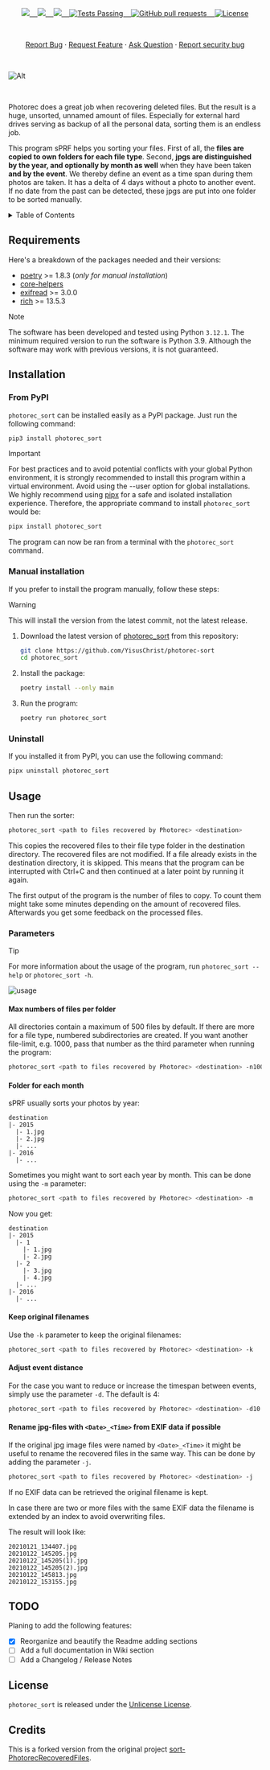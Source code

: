 <p align="center">
    <a href="https://github.com/YisusChrist/photorec-sort/issues">
        <img src="https://img.shields.io/github/issues/YisusChrist/photorec-sort?color=171b20&label=Issues%20%20&logo=gnubash&labelColor=e05f65&logoColor=ffffff">&nbsp;&nbsp;&nbsp;
    </a>
    <a href="https://github.com/YisusChrist/photorec-sort/forks">
        <img src="https://img.shields.io/github/forks/YisusChrist/photorec-sort?color=171b20&label=Forks%20%20&logo=git&labelColor=f1cf8a&logoColor=ffffff">&nbsp;&nbsp;&nbsp;
    </a>
    <a href="https://github.com/YisusChrist/photorec-sort/stargazers">
        <img src="https://img.shields.io/github/stars/YisusChrist/photorec-sort?color=171b20&label=Stargazers&logo=octicon-star&labelColor=70a5eb">&nbsp;&nbsp;&nbsp;
    </a>
    <a href="https://github.com/yisuschrist/urls_organizer/actions">
        <img alt="Tests Passing" src="https://github.com/YisusChrist/photorec-sort/actions/workflows/github-code-scanning/codeql/badge.svg">&nbsp;&nbsp;&nbsp;
    </a>
    <a href="https://github.com/YisusChrist/photorec-sort/pulls">
        <img alt="GitHub pull requests" src="https://img.shields.io/github/issues-pr/YisusChrist/photorec-sort?color=0088ff">&nbsp;&nbsp;&nbsp;
    </a>
    <a href="https://opensource.org/license/unlicense">
        <img alt="License" src="https://img.shields.io/github/license/YisusChrist/photorec-sort?color=0088ff">
    </a>
</p>

<br>

<p align="center">
    <a href="https://github.com/YisusChrist/photorec-sort/issues/new?assignees=YisusChrist&labels=bug&projects=&template=bug_report.yml">Report Bug</a>
    ·
    <a href="https://github.com/YisusChrist/photorec-sort/issues/new?assignees=YisusChrist&labels=feature&projects=&template=feature_request.yml">Request Feature</a>
    ·
    <a href="https://github.com/YisusChrist/photorec-sort/issues/new?assignees=YisusChrist&labels=question&projects=&template=question.yml">Ask Question</a>
    ·
    <a href="https://github.com/YisusChrist/photorec-sort/security/policy#reporting-a-vulnerability">Report security bug</a>
</p>

<br>

![Alt](https://repobeats.axiom.co/api/embed/bf002b17544124f48536d107b2acff75fcc77396.svg "Repobeats analytics image")

<br>

Photorec does a great job when recovering deleted files. But the result is a huge, unsorted, unnamed amount of files. Especially for external hard drives serving as backup of all the personal data, sorting them is an endless job.

This program sPRF helps you sorting your files. First of all, the **files are copied to own folders for each file type**. Second, **jpgs are distinguished by the year, and optionally by month as well** when they have been taken **and by the event**. We thereby define an event as a time span during them photos are taken. It has a delta of 4 days without a photo to another event. If no date from the past can be detected, these jpgs are put into one folder to be sorted manually.

<details>
<summary>Table of Contents</summary>

- [Requirements](#requirements)
- [Installation](#installation)
  - [From PyPI](#from-pypi)
  - [Manual installation](#manual-installation)
  - [Uninstall](#uninstall)
- [Usage](#usage)
  - [Parameters](#parameters)
    - [Max numbers of files per folder](#max-numbers-of-files-per-folder)
    - [Folder for each month](#folder-for-each-month)
    - [Keep original filenames](#keep-original-filenames)
    - [Adjust event distance](#adjust-event-distance)
    - [Rename jpg-files with `<Date>_<Time>` from EXIF data if possible](#rename-jpg-files-with-date_time-from-exif-data-if-possible)
- [TODO](#todo)
- [License](#license)
- [Credits](#credits)

</details>

## Requirements

Here's a breakdown of the packages needed and their versions:

- [poetry](https://pypi.org/project/poetry) >= 1.8.3 (_only for manual installation_)
- [core-helpers](https://github.com/YisusChrist/core_helpers)
- [exifread](https://pypi.org/project/ExifRead) >= 3.0.0
- [rich](https://pypi.org/project/rich) >= 13.5.3

> [!NOTE]
> The software has been developed and tested using Python `3.12.1`. The minimum required version to run the software is Python 3.9. Although the software may work with previous versions, it is not guaranteed.

## Installation

### From PyPI

`photorec_sort` can be installed easily as a PyPI package. Just run the following command:

```bash
pip3 install photorec_sort
```

> [!IMPORTANT]
> For best practices and to avoid potential conflicts with your global Python environment, it is strongly recommended to install this program within a virtual environment. Avoid using the --user option for global installations. We highly recommend using [pipx](https://pypi.org/project/pipx) for a safe and isolated installation experience. Therefore, the appropriate command to install `photorec_sort` would be:
>
> ```bash
> pipx install photorec_sort
> ```

The program can now be ran from a terminal with the `photorec_sort` command.

### Manual installation

If you prefer to install the program manually, follow these steps:

> [!WARNING]
> This will install the version from the latest commit, not the latest release.

1. Download the latest version of [photorec_sort](https://github.com/YisusChrist/photorec-sort) from this repository:

   ```bash
   git clone https://github.com/YisusChrist/photorec-sort
   cd photorec_sort
   ```

2. Install the package:

   ```bash
   poetry install --only main
   ```

3. Run the program:

   ```bash
   poetry run photorec_sort
   ```

### Uninstall

If you installed it from PyPI, you can use the following command:

```bash
pipx uninstall photorec_sort
```

## Usage

Then run the sorter:

```bash
photorec_sort <path to files recovered by Photorec> <destination>
```

This copies the recovered files to their file type folder in the destination directory. The recovered files are not modified. If a file already exists in the destination directory, it is skipped. This means that the program can be interrupted with Ctrl+C and then continued at a later point by running it again.

The first output of the program is the number of files to copy. To count them might take some minutes depending on the amount of recovered files. Afterwards you get some feedback on the processed files.

### Parameters

> [!TIP]
> For more information about the usage of the program, run `photorec_sort --help` or `photorec_sort -h`.

![usage](https://i.imgur.com/K0kVMXq.png)

#### Max numbers of files per folder

All directories contain a maximum of 500 files by default. If there are more for a file type, numbered subdirectories are created. If you want another file-limit, e.g. 1000, pass that number as the third parameter when running the program:

```bash
photorec_sort <path to files recovered by Photorec> <destination> -n1000
```

#### Folder for each month

sPRF usually sorts your photos by year:

```
destination
|- 2015
  |- 1.jpg
  |- 2.jpg
  |- ...
|- 2016
  |- ...
```

Sometimes you might want to sort each year by month. This can be done using the `-m` parameter:

```bash
photorec_sort <path to files recovered by Photorec> <destination> -m
```

Now you get:

```
destination
|- 2015
  |- 1
    |- 1.jpg
    |- 2.jpg
  |- 2
    |- 3.jpg
    |- 4.jpg
  |- ...
|- 2016
  |- ...
```

#### Keep original filenames

Use the `-k` parameter to keep the original filenames:

```bash
photorec_sort <path to files recovered by Photorec> <destination> -k
```

#### Adjust event distance

For the case you want to reduce or increase the timespan between events, simply use the parameter `-d`. The default is 4:

```bash
photorec_sort <path to files recovered by Photorec> <destination> -d10
```

#### Rename jpg-files with `<Date>_<Time>` from EXIF data if possible

If the original jpg image files were named by `<Date>_<Time>` it might be useful to rename the recovered files in the same way. This can be done by adding the parameter `-j`.

```bash
photorec_sort <path to files recovered by Photorec> <destination> -j
```

If no EXIF data can be retrieved the original filename is kept.

In case there are two or more files with the same EXIF data the filename is extended by an index to avoid overwriting files.

The result will look like:

```
20210121_134407.jpg
20210122_145205.jpg
20210122_145205(1).jpg
20210122_145205(2).jpg
20210122_145813.jpg
20210122_153155.jpg
```

## TODO

Planing to add the following features:

- [x] Reorganize and beautify the Readme adding sections
- [ ] Add a full documentation in Wiki section
- [ ] Add a Changelog / Release Notes

## License

`photorec_sort` is released under the [Unlicense License](https://opensource.org/license/unlicense).

## Credits

This is a forked version from the original project [sort-PhotorecRecoveredFiles](https://github.com/tfrdidi/sort-PhotorecRecoveredFiles).
